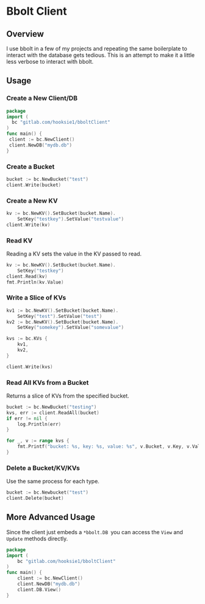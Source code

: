 # Bbolt Client

## Overview

I use bbolt in a few of my projects and repeating the same boilerplate to interact with the database gets tedious.
This is an attempt to make it a little less verbose to interact with bbolt.

## Usage

### Create a New Client/DB

```go
package 
import (
  bc "gitlab.com/hooksie1/bboltClient"
)
func main() {
 client := bc.NewClient()
 client.NewDB("mydb.db")
}
```

### Create a Bucket

```go
bucket := bc.NewBucket("test")
client.Write(bucket)
```

### Create a New KV

```go
kv := bc.NewKV().SetBucket(bucket.Name).
	SetKey("testkey").SetValue("testvalue")
client.Write(kv)
```

### Read KV
Reading a KV sets the value in the KV passed to read.

```go
kv := bc.NewKV().SetBucket(bucket.Name).
	SetKey("testkey")
client.Read(kv)
fmt.Println(kv.Value)
```

### Write a Slice of KVs
```go
kv1 := bc.NewKV().SetBucket(bucket.Name).
	SetKey("test").SetValue("test")
kv2 := bc.NewKV().SetBucket(bucket.Name).
	SetKey("somekey").SetValue("somevalue")

kvs := bc.KVs {
	kv1,
	kv2,
}

client.Write(kvs)
```

### Read All KVs from a Bucket

Returns a slice of KVs from the specified bucket.
```go
bucket := bc.NewBucket("testing")
kvs, err := client.ReadAll(bucket)
if err != nil {
	log.Println(err)
}

for _, v := range kvs {
	fmt.Printf("bucket: %s, key: %s, value: %s", v.Bucket, v.Key, v.Value)
}
```

### Delete a Bucket/KV/KVs

Use the same process for each type.

```go
bucket := bc.Newbucket("test")
client.Delete(bucket)
```

## More Advanced Usage

Since the client just embeds a `*bbolt.DB `you can access the `View` and `Update` methods directly.

```go
package
import (
	bc "gitlab.com/hooksie1/bboltClient"
)
func main() {
	client := bc.NewClient()
	client.NewDB("mydb.db")
	client.DB.View()
}   
```
